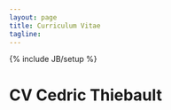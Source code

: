 ```yaml
---
layout: page
title: Curriculum Vitae
tagline:
---
```

{% include JB/setup %}

# CV Cedric Thiebault
